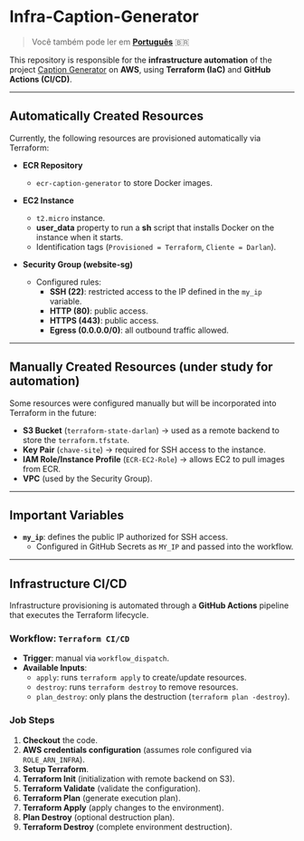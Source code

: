 # Infra-Caption-Generator

> Você também pode ler em **[Português](./README-PT.md)** 🇧🇷

This repository is responsible for the **infrastructure automation** of the project [Caption Generator](https://github.com/Darlan0307/Capition-Generate-API) on **AWS**, using **Terraform (IaC)** and **GitHub Actions (CI/CD)**.

---

## Automatically Created Resources

Currently, the following resources are provisioned automatically via Terraform:

- **ECR Repository**

  - `ecr-caption-generator` to store Docker images.

- **EC2 Instance**

  - `t2.micro` instance.
  - **user_data** property to run a **sh** script that installs Docker on the instance when it starts.
  - Identification tags (`Provisioned = Terraform`, `Cliente = Darlan`).

- **Security Group (website-sg)**
  - Configured rules:
    - **SSH (22)**: restricted access to the IP defined in the `my_ip` variable.
    - **HTTP (80)**: public access.
    - **HTTPS (443)**: public access.
    - **Egress (0.0.0.0/0)**: all outbound traffic allowed.

---

## Manually Created Resources (under study for automation)

Some resources were configured manually but will be incorporated into Terraform in the future:

- **S3 Bucket** (`terraform-state-darlan`) → used as a remote backend to store the `terraform.tfstate`.
- **Key Pair** (`chave-site`) → required for SSH access to the instance.
- **IAM Role/Instance Profile** (`ECR-EC2-Role`) → allows EC2 to pull images from ECR.
- **VPC** (used by the Security Group).

---

## Important Variables

- **`my_ip`**: defines the public IP authorized for SSH access.
  - Configured in GitHub Secrets as `MY_IP` and passed into the workflow.

---

## Infrastructure CI/CD

Infrastructure provisioning is automated through a **GitHub Actions** pipeline that executes the Terraform lifecycle.

### Workflow: `Terraform CI/CD`

- **Trigger**: manual via `workflow_dispatch`.
- **Available Inputs**:
  - `apply`: runs `terraform apply` to create/update resources.
  - `destroy`: runs `terraform destroy` to remove resources.
  - `plan_destroy`: only plans the destruction (`terraform plan -destroy`).

### Job Steps

1. **Checkout** the code.
2. **AWS credentials configuration** (assumes role configured via `ROLE_ARN_INFRA`).
3. **Setup Terraform**.
4. **Terraform Init** (initialization with remote backend on S3).
5. **Terraform Validate** (validate the configuration).
6. **Terraform Plan** (generate execution plan).
7. **Terraform Apply** (apply changes to the environment).
8. **Plan Destroy** (optional destruction plan).
9. **Terraform Destroy** (complete environment destruction).
